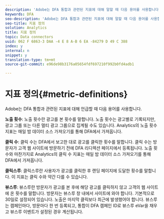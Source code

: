 ```yaml
---
description: 'Adobe는 DFA 통합과 관련된 지표에 대해 말할 때 다음 용어를 사용합니다. '
keywords: DFA
seo-description: 'Adobe는 DFA 통합과 관련된 지표에 대해 말할 때 다음 용어를 사용합니다. '
seo-title: 지표 정의
solution: Analytics
title: 지표 정의
topic: Data connectors
uuid: 062 F 6863-3 DAA -4 E 8 A-B 6 EA -84279 D 49 C 388
index: y
internal: n
snippet: y
translation-type: tm+mt
source-git-commit: e96de98b3176a05654fdf697210f992b0fd4adb1

---
```



# 지표 정의{#metric-definitions}

Adobe는 DFA 통합과 관련된 지표에 대해 언급할 때 다음 용어를 사용합니다.

**노출 횟수**: 노출 횟수란 광고를 본 횟수를 말합니다. 노출 횟수는 광고별로 기록되지만, 광고 그룹 또는 다른 멀티 광고 그룹으로 집계될 수도 있습니다. Analytics의 노출 횟수 지표는 매일 밤 데이터 소스 가져오기를 통해 DFA에서 가져옵니다.

**클릭 수**: 클릭 수는 DFA에서 보고한 대로 광고를 클릭한 횟수를 말합니다. 클릭 수는 방문자가 고객 웹 사이트에 방문하기 전에 DFA 리디렉션 페이지에서 등록됩니다. 노출 횟수와 마찬가지로 Analytics의 클릭 수 지표는 매일 밤 데이터 소스 가져오기를 통해 DFA에서 가져옵니다.

**클릭스루**: 클릭스루란 사용자가 광고를 클릭한 후 랜딩 페이지에 도달한 횟수를 말합니다. 이 지표는 클릭 수와 약간 다를 수 있습니다.

**뷰스루**: 뷰스루란 방문자가 광고를 본 후에 해당 광고를 클릭하지 않고 고객의 웹 사이트에 온 횟수를 말합니다. 방문자는 뷰스루 창 내에서 사이트에 와야 합니다. 기본적으로 30일로 설정되어 있습니다. 노출은 마지막 클릭보다 최근에 발생했어야 합니다. 뷰스루는 캠페인마다, 방문마다 한 번 등록되고, 통합이 DFA 캠페인 ID로 뷰스루 eVar을 채우고 뷰스루 이벤트가 설정된 경우 계산됩니다.
